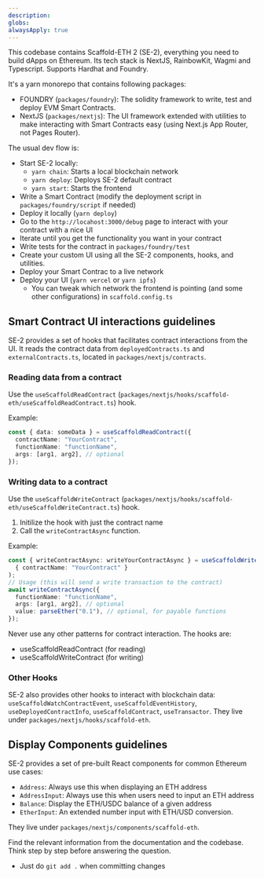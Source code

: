 ```yaml
---
description: 
globs: 
alwaysApply: true
---
```


This codebase contains Scaffold-ETH 2 (SE-2), everything you need to build dApps on Ethereum. Its tech stack is NextJS, RainbowKit, Wagmi and Typescript. Supports Hardhat and Foundry.

It's a yarn monorepo that contains following packages:

- FOUNDRY (`packages/foundry`): The solidity framework to write, test and deploy EVM Smart Contracts.
- NextJS (`packages/nextjs`): The UI framework extended with utilities to make interacting with Smart Contracts easy (using Next.js App Router, not Pages Router).


The usual dev flow is:

- Start SE-2 locally:
  - `yarn chain`: Starts a local blockchain network
  - `yarn deploy`: Deploys SE-2 default contract
  - `yarn start`: Starts the frontend
- Write a Smart Contract (modify the deployment script in `packages/foundry/script` if needed)
- Deploy it locally (`yarn deploy`)
- Go to the `http://locahost:3000/debug` page to interact with your contract with a nice UI
- Iterate until you get the functionality you want in your contract
- Write tests for the contract in `packages/foundry/test`
- Create your custom UI using all the SE-2 components, hooks, and utilities.
- Deploy your Smart Contrac to a live network
- Deploy your UI (`yarn vercel` or `yarn ipfs`)
  - You can tweak which network the frontend is pointing (and some other configurations) in `scaffold.config.ts`

## Smart Contract UI interactions guidelines
SE-2 provides a set of hooks that facilitates contract interactions from the UI. It reads the contract data from `deployedContracts.ts` and `externalContracts.ts`, located in `packages/nextjs/contracts`.

### Reading data from a contract
Use the `useScaffoldReadContract` (`packages/nextjs/hooks/scaffold-eth/useScaffoldReadContract.ts`) hook. 

Example:
```typescript
const { data: someData } = useScaffoldReadContract({
  contractName: "YourContract",
  functionName: "functionName",
  args: [arg1, arg2], // optional
});
```

### Writing data to a contract
Use the `useScaffoldWriteContract` (`packages/nextjs/hooks/scaffold-eth/useScaffoldWriteContract.ts`) hook.
1. Initilize the hook with just the contract name
2. Call the `writeContractAsync` function.

Example:
```typescript
const { writeContractAsync: writeYourContractAsync } = useScaffoldWriteContract(
  { contractName: "YourContract" }
);
// Usage (this will send a write transaction to the contract)
await writeContractAsync({
  functionName: "functionName",
  args: [arg1, arg2], // optional
  value: parseEther("0.1"), // optional, for payable functions
});
```

Never use any other patterns for contract interaction. The hooks are:
- useScaffoldReadContract (for reading)
- useScaffoldWriteContract (for writing)

### Other Hooks
SE-2 also provides other hooks to interact with blockchain data: `useScaffoldWatchContractEvent`, `useScaffoldEventHistory`, `useDeployedContractInfo`, `useScaffoldContract`, `useTransactor`. They live under `packages/nextjs/hooks/scaffold-eth`.
## Display Components guidelines
SE-2 provides a set of pre-built React components for common Ethereum use cases: 
- `Address`: Always use this when displaying an ETH address
- `AddressInput`: Always use this when users need to input an ETH address
- `Balance`: Display the ETH/USDC balance of a given address
- `EtherInput`: An extended number input with ETH/USD conversion.

They live under `packages/nextjs/components/scaffold-eth`.

Find the relevant information from the documentation and the codebase. Think step by step before answering the question.

- Just do `git add .` when committing changes